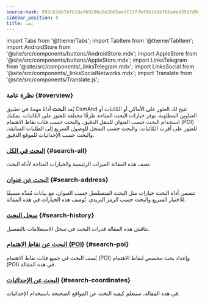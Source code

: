 ```yaml
---
source-hash: 892c634b7bf81dafb9296c6e2b65ee7f15f7bf8b1d0e766e4ed35dfd9df8901e
sidebar_position: 5
title: بحث
---
```

import Tabs from '@theme/Tabs';
import TabItem from '@theme/TabItem';
import AndroidStore from '@site/src/components/buttons/AndroidStore.mdx';
import AppleStore from '@site/src/components/buttons/AppleStore.mdx';
import LinksTelegram from '@site/src/components/_linksTelegram.mdx';
import LinksSocial from '@site/src/components/_linksSocialNetworks.mdx';
import Translate from '@site/src/components/Translate.js';


### نظرة عامة {#overview}

يُعد **البحث** أداةً مهمةً في تطبيق OsmAnd تتيح لك العثور على الأماكن أو الكائنات أو العناوين المطلوبة. توفر خيارات البحث المتاحة طرقًا مختلفة للعثور على الكائنات. يمكنك استخدام البحث حسب العنوان للتنقل الدقيق، والبحث حسب فئات نقاط الاهتمام (POI) للعثور على أقرب الكائنات، والبحث حسب السجل للوصول السريع إلى الطلبات السابقة، والبحث حسب الإحداثيات للموقع الدقيق.


### [البحث في الكل](./search-all.md) {#search-all}

تصف هذه المقالة الميزات الرئيسية والخيارات المتاحة لأداة البحث.


### [البحث عن عنوان](./search-address.md) {#search-address}

تتضمن أداة البحث خيارات مثل البحث المتسلسل حسب العنوان، مع بيانات مُعدَّة مسبقًا للاختيار السريع والبحث حسب الرمز البريدي. تُوصف هذه الخيارات في هذه المقالة.


### [سجل البحث](./search-history.md) {#search-history}

تناقش هذه المقالة قدرات البحث في سجل الاستعلامات بالتفصيل.


### [البحث عن نقاط الاهتمام (POI)](./search-poi.md) {#search-poi}

يُصف البحث في جميع فئات نقاط الاهتمام (POI) وإعداد بحث مخصص لنقاط الاهتمام (POI) في هذه المقالة.


### [البحث عن الإحداثيات](./search-coordinates.md) {#search-coordinates}

في هذه المقالة، ستتعلم كيفية البحث عن المواقع الصحيحة باستخدام الإحداثيات.